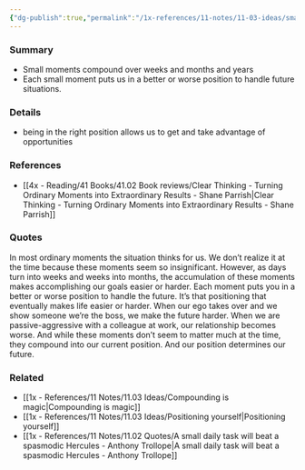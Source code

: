 ```yaml
---
{"dg-publish":true,"permalink":"/1x-references/11-notes/11-03-ideas/small-moments-define-our-position-our-position-defines-our-future/","title":"Small moments define our position. Our position defines our future","dgShowBacklinks":false}
---
```



### Summary
- Small moments compound over weeks and months and years
- Each small moment puts us in a better or worse position to handle future situations.

### Details
- being in the right position allows us to get and take advantage of opportunities

### References
- [[4x - Reading/41 Books/41.02 Book reviews/Clear Thinking - Turning Ordinary Moments into Extraordinary Results - Shane  Parrish\|Clear Thinking - Turning Ordinary Moments into Extraordinary Results - Shane  Parrish]] 

### Quotes
In most ordinary moments the situation thinks for us. We don’t realize it
at the time because these moments seem so insignificant. However, as days turn into weeks and weeks into months, the accumulation of these moments makes accomplishing our goals easier or harder. Each moment puts you in a better or worse position to handle the future.
It’s that positioning that eventually makes life easier or harder. When our ego takes over and we show someone we’re the boss, we make the future harder. When we are passive-aggressive with a colleague at work, our relationship becomes worse. And while these moments don’t seem to matter much at the time, they compound into our current position. And our position determines our future.

### Related
- [[1x - References/11 Notes/11.03 Ideas/Compounding is magic\|Compounding is magic]]
- [[1x - References/11 Notes/11.03 Ideas/Positioning yourself\|Positioning yourself]]
- [[1x - References/11 Notes/11.02 Quotes/A small daily task will beat a spasmodic Hercules - Anthony Trollope\|A small daily task will beat a spasmodic Hercules - Anthony Trollope]]